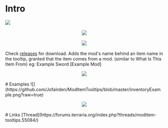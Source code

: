# Intro
![](https://travis-ci.org/Jofairden/BouncyCoins.svg "")

<p align="center">
<img src="http://javid.ddns.net/tModLoader/widget/widgetimage/ModItemTooltips.png"/>
</p>
<p align="center">
<img src="http://i.imgur.com/kdcROYP.png"/>
</p>

Check [releases](https://github.com/Jofairden/ModItemTooltips/releases/) for download.
Adds the mod's name behind an item name in the tooltip, granted that the item comes from a mod.
(similar to What Is This Item From)
eg: Example Sword [Example Mod]

<p align="center">
<img src="http://i.imgur.com/kdcROYP.png"/>
</p>
# Examples
![](https://github.com/Jofairden/ModItemTooltips/blob/master/inventoryExample.png?raw=true)

<p align="center">
<img src="http://i.imgur.com/kdcROYP.png"/>
</p>
# Links
[Thread](https://forums.terraria.org/index.php?threads/moditem-tooltips.55084/)
